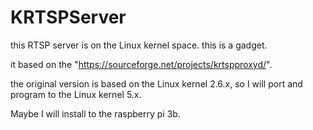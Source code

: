 # KRTSPServer
this RTSP server is on the Linux kernel space. this is a gadget.

it based on the "https://sourceforge.net/projects/krtspproxyd/".

the original version is based on the Linux kernel 2.6.x, so I will port and program to the Linux kernel 5.x.

Maybe I will install to the raspberry pi 3b.

